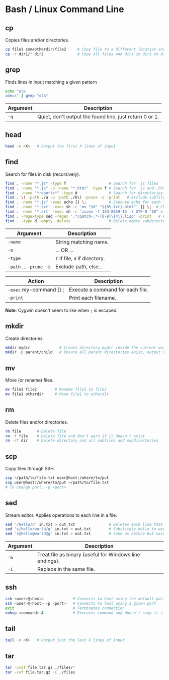 # Bash / Linux Command Line

## cp
Copies files and/or directories.

```bash
cp file1 someotherdir/file2     # Copy file to a different location and name
cp -r dir1/* dir2               # Copy all files and dirs in dir1 to dir2
```

## grep
Finds lines in input matching a given pattern

```bash
echo "ola
adeus" | grep "ola"
```

| Argument                | Description                                              |
|-------------------------|----------------------------------------------------------|
| `-q`                    | Quiet, don't output the found line, just return 0 or 1.  |


## head
```bash
head -n <X>   # Output the first X lines of input
```


## find

Search for files in disk (recursively).

```bash
find . -name "*.js" -type f                   # Search for .js files
find . -name "*.js" -o -name "*.html" -type f # Search for .js and .html files
find . -name "*reports*" -type d              # Search for directories containing 'reports'
find . \( -path ./a -o -path ./b\) -prune -o -print   # Exclude subfiles of ./a and ./b
find . -name "*.js" -exec echo {} \;          # Execute echo for each found .js file
find . -name '*.txt' -exec sh -c 'mv "$0" "${0%.txt}.html"' {} \;  # Change extensions from .txt to .html
find . -name '*.srt' -exec sh -c 'iconv -f ISO-8859-15 -t UTF-8 "$0" > "${0%.srt}.utf8.srt"' {} \; # Convert .srt files to utf8
find . -regextype sed -regex '.*/patch-.*-[0-9]\{4\}.lisp' -print   # Find via regex
find . -type d -empty -delete                 # Delete empty subdirectories
```

| Argument                | Description                    |
|-------------------------|--------------------------------|
| `-name`                 | String matching name.          |
| `-o`                    | ... OR ...                     |
| `-type`                 | `f` if file, `d` if directory. |
| `-path` ... `-prune` -o | Exclude path, else...          |


| Action                   | Description                      |
|--------------------------|----------------------------------|
| `-exec` my-command {} \; | Execute a command for each file. |
| `-print`                 | Print each filename.             |

**Note**: Cygwin doesn't seem to like when `;` is escaped.

## mkdir
Create directories.

```bash
mkdir mydir             # Create directory mydir inside the current working dir
mkdir -p parent/child   # Ensure all parent directories exist, output no error if child already exists
```

## mv
Move (or rename) files.

```bash
mv file1 file2        # Rename file1 to file2
mv file1 otherdir     # Move file1 to otherdir
```

## rm
Delete files and/or directories.

```bash
rm file       # Delete file
rm -f file    # Delete file and don't warn if it doesn't exist
rm -rf dir    # Delete directory and all subfiles and subdirectories
```

## scp
Copy files through SSH.
```bash
scp ~/path/to/file.txt user@host:/where/to/put
scp user@host:/where/to/put ~/path/to/file.txt
# To change port, -p <port>
```

## sed

Stream editor. Applies operations to each line in a file.

```bash
sed '/hello/d' in.txt > out.txt               # Deletes each line that contains `hello`
sed 's/hello/world/g' in.txt > out.txt        # Substitute hello to world in in.txt, write result to out.txt
sed 's@hello@world@g' in.txt > out.txt        # Same as before but using a different separator
```

| Argument     | Description                                               |
|--------------|-----------------------------------------------------------|
| `-b`         | Treat file as binary (useful for Windows line endings).   |
| `-i`         | Replace in the same file.                                 |


## ssh

```bash
ssh <user>@<host>             # Connects to host using the default port (22)
ssh <user>@<host> -p <port>   # Connects to host using a given port
exit                          # Terminates connection
nohup <command> &             # Executes command and doesn't stop it if the ssh connection is terminated
```


## tail

```bash
tail -n <X>   # Output just the last X lines of input
```

## tar
```bash
tar -cvzf file.tar.gz ./files/*
tar -xvf file.tar.gz -C ./files
```
